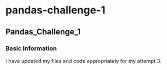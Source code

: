 # pandas-challenge-1
## Pandas_Challenge_1
### Basic Information

I have updated my files and code appropriately for my attempt 3.